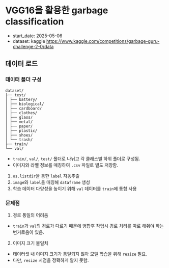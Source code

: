 # VGG16을 활용한 garbage classification
- start_date: 2025-05-06
- dataset: kaggle https://www.kaggle.com/competitions/garbage-guru-challenge-2-0/data

## 데이터 로드
### 데이터 폴더 구성
```
dataset/
├── test/
│ ├── battery/
│ ├── biological/
│ ├── cardboard/
│ ├── clothes/
│ ├── glass/
│ ├── metal/
│ ├── paper/
│ ├── plastic/
│ ├── shoes/
│ └── trash/
├── train/
└── val/
```
- `train/`, `val/`, `test/` 폴더로 나뉘고 각 클래스별 하위 폴더로 구성됨.
- 이미지와 라벨 정보를 매칭하여 `.csv` 파일로 별도 저장함.

1. `os.listdir`을 통한 `label` 자동추출
2. `image`와 `label`을 매칭해 `dataframe` 생성
3. 학습 데이터 다양성을 높이기 위해 `val` 데이터를 `train`에 통합 사용

### 문제점
1. 경로 통일의 어려움
- `train`과 `val`의 경로가 다르기 때문에 병합후 작업시 경로 처리를 따로 해줘야 하는 번거로움이 있음.
2. 이미지 크기 불일치
- 데이터셋 내 이미지 크기가 통일되지 않아 모델 학습을 위해 `resize` 필요.
- 다만, `resize` 시점을 정확하게 알지 못함.